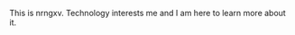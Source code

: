 This is nrngxv. Technology interests me and I am here to learn more about it.

<!---
nrngxv/nrngxv is a ✨ special ✨ repository because its `README.md` (this file) appears on your GitHub profile.
You can click the Preview link to take a look at your changes.
--->
